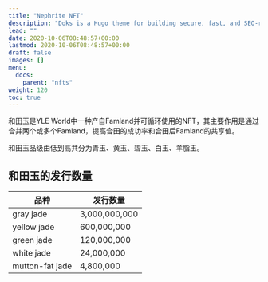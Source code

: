 ```yaml
---
title: "Nephrite NFT"
description: "Doks is a Hugo theme for building secure, fast, and SEO-ready documentation websites, which you can easily update and customize."
lead: ""
date: 2020-10-06T08:48:57+00:00
lastmod: 2020-10-06T08:48:57+00:00
draft: false
images: []
menu:
  docs:
    parent: "nfts"
weight: 120
toc: true
---
```




和田玉是YLE World中一种产自Famland并可循环使用的NFT，其主要作用是通过合并两个或多个Famland，提高合田的成功率和合田后Famland的共享值。

和田玉品级由低到高共分为青玉、黄玉、碧玉、白玉、羊脂玉。

## 和田玉的发行数量

| 品种            | 发行数量      |
| --------------- | ------------- |
| gray jade       | 3,000,000,000 |
| yellow jade     | 600,000,000   |
| green jade      | 120,000,000   |
| white jade      | 24,000,000    |
| mutton-fat jade | 4,800,000     |

